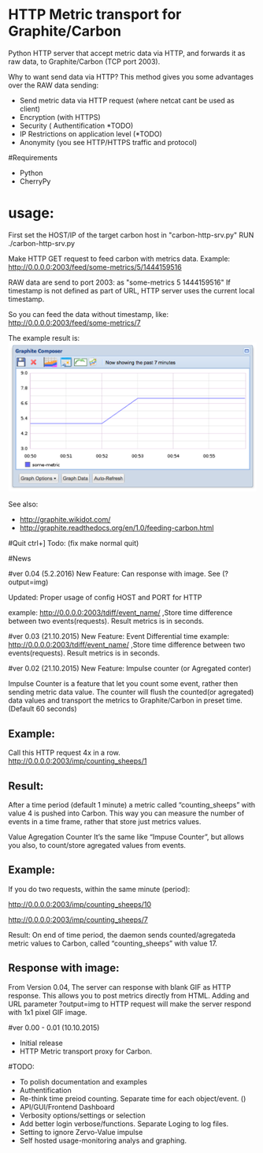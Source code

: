 # HTTP Metric transport for Graphite/Carbon

Python HTTP server that accept metric data via HTTP, and forwards it as raw data, to Graphite/Carbon (TCP port 2003).

Why to want send data via HTTP?
This method gives you some advantages over the RAW data sending:

* Send metric data via HTTP request (where netcat cant be used as client)
* Encryption (with HTTPS)
* Security ( Authentification *TODO)
* IP Restrictions on application level (*TODO)
* Anonymity (you see HTTP/HTTPS traffic and protocol)

#Requirements
* Python
* CherryPy

# usage:

First set the HOST/IP of the target carbon host in "carbon-http-srv.py"
RUN ./carbon-http-srv.py

Make HTTP GET request to feed carbon with metrics data.
Example: http://0.0.0.0:2003/feed/some-metrics/5/1444159516

RAW data are send to port 2003: as "some-metrics 5 1444159516"
If timestamp is not defined as part of URL, HTTP server uses the current local timestamp.

So you can feed the data without timestamp, like:
http://0.0.0.0:2003/feed/some-metrics/7

The example result is:
![example_result](https://raw.githubusercontent.com/ggtd/HTTP-Metric-transport-for-Graphite/master/img_for_readme/example_some-metric.png)


See also:
* http://graphite.wikidot.com/
* http://graphite.readthedocs.org/en/1.0/feeding-carbon.html

#Quit
ctrl+] Todo: (fix make normal quit)

#News

#ver 0.04 (5.2.2016)
New Feature: Can response with image. See (?output=img)

Updated: Proper usage of config HOST and PORT for HTTP

example: http://0.0.0.0:2003/tdiff/event_name/  ,Store time difference between two events(requests). Result metrics is in seconds.



#ver 0.03 (21.10.2015)
New Feature: Event Differential time
example: http://0.0.0.0:2003/tdiff/event_name/  ,Store time difference between two events(requests). Result metrics is in seconds.



#ver 0.02 (21.10.2015)
New Feature: Impulse counter (or Agregated conter)

Impulse Counter is a feature that let you count some event, rather then sending metric data value.
The counter will flush the counted(or agregated)  data values  and transport the metrics to Graphite/Carbon in preset time. (Default 60 seconds)

Example:
--------
Call this HTTP request 4x in a row.
http://0.0.0.0:2003/imp/counting_sheeps/1

Result:
-------
After a time period (default 1 minute) a metric called “counting_sheeps” with value 4 is pushed into Carbon. This way you can measure the number of events in a time frame, rather that store just metrics values.


Value Agregation Counter
It’s the same like “Impuse Counter”, but allows you also, to count/store agregated values from events.

Example:
-------
If you do two requests, within the same minute (period):

http://0.0.0.0:2003/imp/counting_sheeps/10

http://0.0.0.0:2003/imp/counting_sheeps/7

Result: On end of time period, the daemon sends counted/agregateda metric values to Carbon, called “counting_sheeps” with value 17.


Response with image:
--------------------
From Version 0.04, The server can response with blank GIF as HTTP response. This allows you to post metrics directly from HTML.
Adding and URL parameter ?output=img to HTTP request will make the server respond with 1x1 pixel GIF image.



#ver 0.00 - 0.01 (10.10.2015)
* Initial release
* HTTP Metric transport proxy for Carbon.


#TODO:
* To polish documentation and examples
* Authentification
* Re-think time preiod counting. Separate time for each object/event. ()
* API/GUI/Frontend Dashboard
* Verbosity options/settings or selection
* Add better login verbose/functions. Separate Loging to log files.
* Setting to ignore Zervo-Value impulse
* Self hosted usage-monitoring analys and graphing.


 

